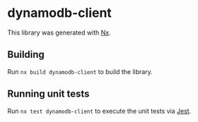 # dynamodb-client

This library was generated with [Nx](https://nx.dev).

## Building

Run `nx build dynamodb-client` to build the library.

## Running unit tests

Run `nx test dynamodb-client` to execute the unit tests via [Jest](https://jestjs.io).
